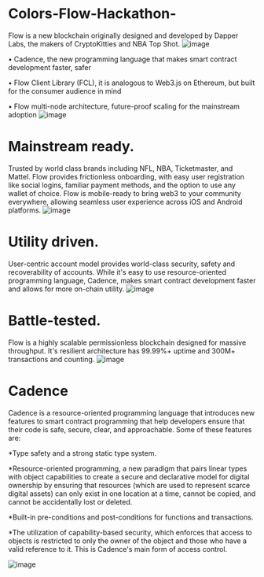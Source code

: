 # Colors-Flow-Hackathon-
Flow is a new blockchain originally designed and developed by Dapper Labs, the makers of CryptoKitties and NBA Top Shot.
![image](https://user-images.githubusercontent.com/118302022/221833648-d6a8c3e6-5251-4779-826b-019e2bd33222.png)

• Cadence, the new programming language that makes smart contract development faster, safer

• Flow Client Library (FCL), it is analogous to Web3.js on Ethereum, but built for the consumer audience in mind

• Flow multi-node architecture, future-proof scaling for the mainstream adoption
![image](https://user-images.githubusercontent.com/118302022/221833994-05ceff38-819d-4d7a-b82b-a60f486daa09.png)

# Mainstream ready.
Trusted by world class brands including NFL, NBA, Ticketmaster, and Mattel. Flow provides frictionless onboarding, 
with easy user registration like social logins, familiar payment methods, and the option to use any wallet of choice. 
Flow is mobile-ready to bring web3 to your community everywhere, allowing seamless user experience across iOS and Android platforms.
![image](https://user-images.githubusercontent.com/118302022/221835024-1ab08148-1ee5-4eba-bd6a-aa509e3e1abf.png)

# Utility driven.
User-centric account model provides world-class security, safety and recoverability of accounts.
While it's easy to use resource-oriented programming language, Cadence, makes smart contract development faster 
and allows for more on-chain utility.
![image](https://user-images.githubusercontent.com/118302022/221835214-f02460b7-e530-42c0-a297-ec27b6f9aea2.png)

# Battle-tested.
Flow is a highly scalable permissionless blockchain designed for massive throughput. 
It's resilient architecture has 99.99%+ uptime and 300M+ transactions and counting.
![image](https://user-images.githubusercontent.com/118302022/221835260-6cb6831f-e337-4d64-909f-eb85e4b2db77.png)

# Cadence
Cadence is a resource-oriented programming language that introduces new features to smart contract
programming that help developers ensure that their code is safe, secure, clear, and approachable. 
Some of these features are:

*Type safety and a strong static type system.

*Resource-oriented programming, a new paradigm that pairs linear types with object capabilities to 
create a secure and declarative model for digital ownership by ensuring that resources (which are 
used to represent scarce digital assets) can only exist in one location at a time, cannot be copied,
and cannot be accidentally lost or deleted.

*Built-in pre-conditions and post-conditions for functions and transactions.

*The utilization of capability-based security, which enforces that access to objects is restricted to 
only the owner of the object and those who have a valid reference to it. This is Cadence's main form of access control.

![image](https://user-images.githubusercontent.com/118302022/221836679-3121c296-9652-4879-b44c-e6e6211b16c1.png)



